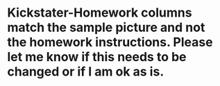 # Kickstater-Homework columns match the sample picture and not the homework instructions. Please let me know if this needs to be changed or if I am ok as is. 
